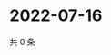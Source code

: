 # 2022-07-16

共 0 条

<!-- BEGIN WEIBO -->
<!-- 最后更新时间 Sat Jul 16 2022 14:19:18 GMT+0800 (China Standard Time) -->

<!-- END WEIBO -->
